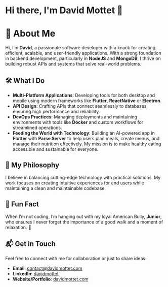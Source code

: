 # Hi there, I'm David Mottet 👋

# 🌟 About Me  
Hi, I’m **David**, a passionate software developer with a knack for creating efficient, scalable, and user-friendly applications. With a strong foundation in backend development, particularly in **NodeJS** and **MongoDB**, I thrive on building robust APIs and systems that solve real-world problems.

## 🛠️ What I Do  
- **Multi-Platform Applications**: Developing tools for both desktop and mobile using modern frameworks like **Flutter**, **ReactNative** or **Electron**.
- **API Design**: Crafting APIs that connect seamlessly to databases, ensuring high performance and reliability.
- **DevOps Practices**: Managing deployments and maintaining environments with tools like **Docker** and custom workflows for streamlined operations.
- **Feeding the World with Technology**: Building an AI-powered app in **Flutter** with **Parse Server** to help users plan meals, create menus, and manage their nutrition effectively. My mission is to make healthy eating accessible and sustainable for everyone.

## 🚀 My Philosophy  
I believe in balancing cutting-edge technology with practical solutions. My work focuses on creating intuitive experiences for end users while maintaining a clean and maintainable codebase.

## 🐾 Fun Fact  
When I’m not coding, I’m hanging out with my loyal American Bully, **Junior**, who ensures I never forget the importance of a good walk and a moment of relaxation. 🐶

## 📬 Get in Touch  
Feel free to connect with me for collaboration or just to share ideas:
- **Email**: [contact@davidmottet.com](contact@davidmottet.com)
- **LinkedIn**: [davidmottet](https://fr.linkedin.com/in/davidmottet)
- **Website/Portfolio**: [davidmottet.com](davidmottet.com)
